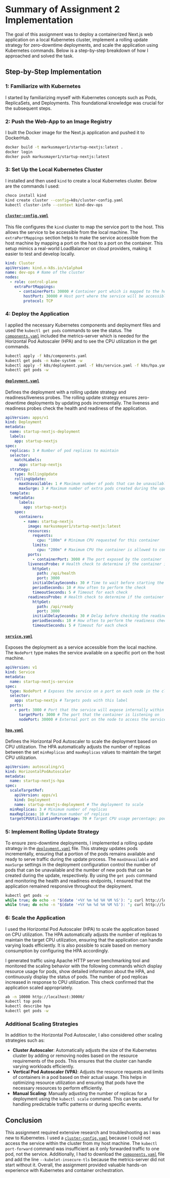 # Summary of Assignment 2 Implementation

The goal of this assignment was to deploy a containerized Next.js web application on a local Kubernetes cluster, implement a rolling update strategy for zero-downtime deployments, and scale the application using Kubernetes commands. Below is a step-by-step breakdown of how I approached and solved the task.

## Step-by-Step Implementation

### 1: Familiarize with Kubernetes
I started by familiarizing myself with Kubernetes concepts such as Pods, ReplicaSets, and Deployments. This foundational knowledge was crucial for the subsequent steps.

### 2: Push the Web-App to an Image Registry
I built the Docker image for the Next.js application and pushed it to DockerHub.

```sh
docker build -t markusmayer1/startup-nextjs:latest .
docker login
docker push markusmayer1/startup-nextjs:latest
```

### 3: Set Up the Local Kubernetes Cluster
I installed and then used `kind` to create a local Kubernetes cluster. Below are the commands I used:

```sh
choco install kind
kind create cluster --config=k8s/cluster-config.yaml
kubectl cluster-info --context kind-dev-ops
```

#### [`cluster-config.yaml`](../k8s/cluster-config.yaml)
This file configures the `kind` cluster to map the service port to the host. This allows the service to be accessible from the local machine. The `extraPortMappings` section helps to make the service accessible from the host machine by mapping a port on the host to a port on the container. This setup mimics a real-world LoadBalancer on cloud providers, making it easier to test and develop locally.

```yaml
kind: Cluster
apiVersion: kind.x-k8s.io/v1alpha4
name: dev-ops # Name of the cluster
nodes:
  - role: control-plane
    extraPortMappings:
      - containerPort: 30000 # Container port which is mapped to the host port
        hostPort: 30000 # Host port where the service will be accessible from the host machine
        protocol: TCP
```

### 4: Deploy the Application
I applied the necessary Kubernetes components and deployment files and used the `kubectl get pods` commands to see the status. The [`components.yaml`](../k8s/components.yaml) included the metrics-server which is needed for the Horizontal Pod Autoscaler (HPA) and to see the CPU utilization in the get commands. 

```sh
kubectl apply -f k8s/components.yaml
kubectl get pods -n kube-system -w
kubectl apply -f k8s/deployment.yaml -f k8s/service.yaml -f k8s/hpa.yaml
kubectl get pods -w
```

#### [`deployment.yaml`](../k8s/deployment.yaml)
Defines the deployment with a rolling update strategy and readiness/liveness probes. The rolling update strategy ensures zero-downtime deployments by updating pods incrementally. The liveness and readiness probes check the health and readiness of the application.

```yaml
apiVersion: apps/v1
kind: Deployment
metadata:
  name: startup-nextjs-deployment
  labels:
    app: startup-nextjs
spec:
  replicas: 3 # Number of pod replicas to maintain
  selector:
    matchLabels:
      app: startup-nextjs
  strategy:
    type: RollingUpdate
    rollingUpdate:
      maxUnavailable: 1 # Maximum number of pods that can be unavailable during the update
      maxSurge: 3 # Maximum number of extra pods created during the update
  template:
    metadata:
      labels:
        app: startup-nextjs
    spec:
      containers:
        - name: startup-nextjs
          image: markusmayer1/startup-nextjs:latest
          resources:
            requests:
              cpu: "100m" # Minimum CPU requested for this container
            limits:
              cpu: "200m" # Maximum CPU the container is allowed to consume
          ports:
            - containerPort: 3000 # The port exposed by the container
          livenessProbe: # Health check to determine if the container is running correctly otherwise it will be restarted
            httpGet:
              path: /api/health
              port: 3000
            initialDelaySeconds: 30 # Time to wait before starting the first probe after the container starts
            periodSeconds: 10 # How often to perform the check
            timeoutSeconds: 5 # Timeout for each check
          readinessProbe: # Health check to determine if the container is ready to accept traffic
            httpGet:
              path: /api/ready
              port: 3000
            initialDelaySeconds: 30 # Delay before checking the readiness of the container
            periodSeconds: 10 # How often to perform the readiness check
            timeoutSeconds: 5 # Timeout for each check
```

#### [`service.yaml`](../k8s/service.yaml)
Exposes the deployment as a service accessible from the local machine. The `NodePort` type makes the service available on a specific port on the host machine.

```yaml
apiVersion: v1
kind: Service
metadata:
  name: startup-nextjs-service
spec:
  type: NodePort # Exposes the service on a port on each node in the cluster (should be replaced with LoadBalancer for cloud deployments)
  selector:
    app: startup-nextjs # Targets pods with this label
  ports:
    - port: 3000 # Port that the service will expose internally within the cluster
      targetPort: 3000 # The port that the container is listening on
      nodePort: 30000 # External port on the node to access the service from outside the cluster
```

#### [`hpa.yaml`](../k8s/hpa.yaml)
Defines the Horizontal Pod Autoscaler to scale the deployment based on CPU utilization. The HPA automatically adjusts the number of replicas between the set `minReplicas` and `maxReplicas` values to maintain the target CPU utilization.

```yaml
apiVersion: autoscaling/v1
kind: HorizontalPodAutoscaler
metadata:
  name: startup-nextjs-hpa
spec:
  scaleTargetRef:
    apiVersion: apps/v1
    kind: Deployment
    name: startup-nextjs-deployment # The deployment to scale
  minReplicas: 3 # Minimum number of replicas
  maxReplicas: 10 # Maximum number of replicas
  targetCPUUtilizationPercentage: 70 # Target CPU usage percentage; pods will scale if utilization is higher than this
```

### 5: Implement Rolling Update Strategy
To ensure zero-downtime deployments, I implemented a rolling update strategy in the [`deployment.yaml`](../k8s/deployment.yaml) file. This strategy updates pods incrementally, ensuring that a portion of the pods remains available and ready to serve traffic during the update process. The `maxUnavailable` and `maxSurge` settings in the deployment configuration control the number of pods that can be unavailable and the number of new pods that can be created during the update, respectively. By using the `get pods` command and monitoring the health and readiness endpoints, I ensured that the application remained responsive throughout the deployment.

```sh
kubectl get pods -w
while true; do echo -n "$(date '+%Y %m %d %H %M %S'): "; curl http://localhost:30000/api/health; echo; sleep 1; done
while true; do echo -n "$(date '+%Y %m %d %H %M %S'): "; curl http://localhost:30000/api/ready; echo; sleep 1; done
```

### 6: Scale the Application
I used the Horizontal Pod Autoscaler (HPA) to scale the application based on CPU utilization. The HPA automatically adjusts the number of replicas to maintain the target CPU utilization, ensuring that the application can handle varying loads efficiently. It is also possible to scale based on memory consumption by configuring the HPA accordingly. 

I generated traffic using Apache HTTP server benchmarking tool and monitored the scaling behavior with the following commands which display resource usage for pods, show detailed information about the HPA, and continuously display the status of pods. The number of pod replicas increased in response to CPU utilization. This check confirmed that the application scaled appropriately.

```sh
ab -n 10000 http://localhost:30000/
kubectl top pods
kubectl describe hpa
kubectl get pods -w
```

### Additional Scaling Strategies
In addition to the Horizontal Pod Autoscaler, I also considered other scaling strategies such as:

- **Cluster Autoscaler**: Automatically adjusts the size of the Kubernetes cluster by adding or removing nodes based on the resource requirements of the pods. This ensures that the cluster can handle varying workloads efficiently.
- **Vertical Pod Autoscaler (VPA)**: Adjusts the resource requests and limits of containers in a pod based on their actual usage. This helps in optimizing resource utilization and ensuring that pods have the necessary resources to perform efficiently.
- **Manual Scaling**: Manually adjusting the number of replicas for a deployment using the `kubectl scale` command. This can be useful for handling predictable traffic patterns or during specific events.


## Conclusion
This assignment required extensive research and troubleshooting as I was new to Kubernetes. I used a [`cluster-config.yaml`](../k8s/cluster-config.yaml) because I could not access the service within the cluster from my host machine. The `kubectl port-forward` command was insufficient as it only forwarded traffic to one pod, not the service. Additionally, I had to download the [`components.yaml`](../k8s/components.yaml) file and add the line `--kubelet-insecure-tls` because the metrics-server did not start without it. Overall, the assignment provided valuable hands-on experience with Kubernetes and container orchestration.